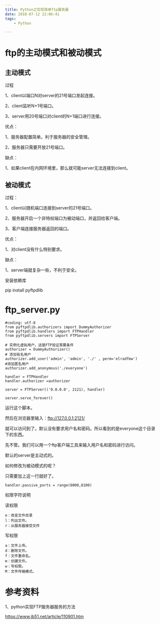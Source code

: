 ```yaml
---
title: Python之实现简单ftp服务器
date: 2018-07-12 22:06:41
tags:
	- Python

---
```




# ftp的主动模式和被动模式

## 主动模式

过程

1、client以端口N对server的21号端口发起连接。

2、client监听N+1号端口。

3、server用20号端口对client的N+1端口进行连接。

优点：

1、服务器配置简单。利于服务器的安全管理。

2、服务器只需要开放21号端口。

缺点：

1、如果client在内网环境里，那么就可能server无法连接到client。

## 被动模式

过程：

1、client以随机端口连接到server的21号端口。

2、服务器开启一个非特权端口为被动端口，并返回给客户端。

3、客户端连接服务器返回的端口。

优点：

1、对client没有什么特别要求。

缺点：

1、server端就复杂一些，不利于安全。



安装依赖库

pip install pyftpdlib



# ftp_server.py

```
#coding: utf-8
from pyftpdlib.authorizers import DummyAuthorizer
from pyftpdlib.handlers import FTPHandler
from pyftpdlib.servers import FTPServer

# 实例化虚拟用户，这是FTP验证首要条件
authorizer = DummyAuthorizer()
# 添加有名用户
authorizer.add_user('admin', 'admin', './' , perm='elradfmw')
#添加匿名用户
authorizer.add_anonymous('./everyone')

handler = FTPHandler
handler.authorizer =authorizer

server = FTPServer(('0.0.0.0', 2121), handler)

server.serve_forever()
```

运行这个脚本。

然后在浏览器里输入：ftp://127.0.0.1:2121/

就可以访问到了。默认没有要求用户名和密码。所以看到的是everyone这个目录下的东西。

先不管。我们可以用一个ftp客户端工具来输入用户名和密码进行访问。

默认的server是主动式的。

如何修改为被动模式的呢？

只需要加上这一行就好了。

```
handler.passive_ports = range(8000,8100)
```



权限字符说明

读权限

```
e：改变文件目录
l：列出文件。
r：从服务器接受文件

```

写权限

```
a：文件上传。
d：删除文件。
f：文件重命名。
m：创建文件。
w：写权限。
M：文件传输模式。
```



# 参考资料

1、python实现FTP服务器服务的方法

https://www.jb51.net/article/110901.htm